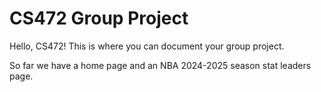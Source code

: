 # CS472 Group Project

Hello, CS472! This is where you can document your group project.

So far we have a home page and an NBA 2024-2025 season stat leaders page. 
